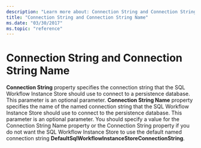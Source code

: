 ```yaml
---
description: "Learn more about: Connection String and Connection String Name"
title: "Connection String and Connection String Name"
ms.date: "03/30/2017"
ms.topic: "reference"
---
```

# Connection String and Connection String Name

**Connection String** property specifies the connection string that the SQL Workflow Instance Store should use to connect to a persistence database. This parameter is an optional parameter. **Connection String Name** property specifies the name of the named connection string that the SQL Workflow Instance Store should use to connect to the persistence database. This parameter is an optional parameter. You should specify a value for the Connection String Name property or the Connection String property if you do not want the SQL Workflow Instance Store to use the default named connection string **DefaultSqlWorkflowInstanceStoreConnectionString**.
